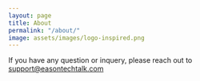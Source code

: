 ```yaml
---
layout: page
title: About
permalink: "/about/"
image: assets/images/logo-inspired.png
---
```


If you have any question or inquery, please reach out to [support@easontechtalk.com](support@easontechtalk.com)
